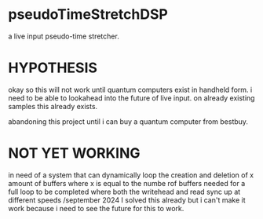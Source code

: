 


# pseudoTimeStretchDSP
a live input pseudo-time stretcher.
# HYPOTHESIS
okay so this will not work until quantum computers exist in handheld form.
i need to be able to lookahead into the future of live input. 
on already existing samples this already exists.

abandoning this project until i can buy a quantum computer from bestbuy.

# NOT YET WORKING
in need of a system that can dynamically loop the creation and deletion of x amount of buffers where x is equal to the numbe rof buffers needed for a full loop to be completed where both the writehead and read sync up at different speeds /september 2024 I solved this already but i can't make it work because i need to see the future for this to work.
